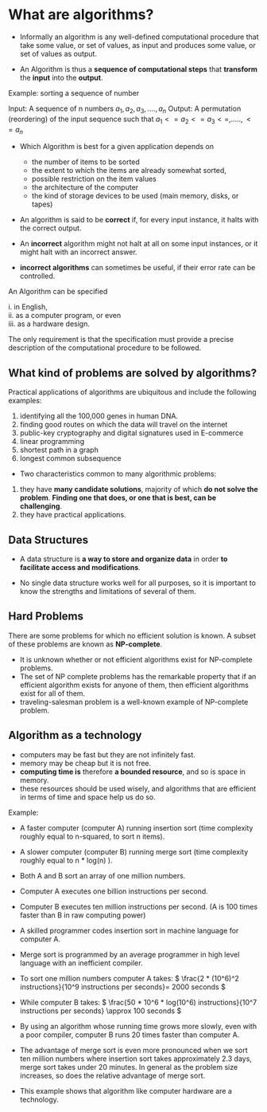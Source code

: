 # What are algorithms?

-	Informally an algorithm is any well-defined computational procedure that take some value, or set of values, as input and produces some value, or set of values as output.

- An Algorithm is thus a **sequence of computational steps** that **transform** the **input** into the **output**.

Example: sorting a sequence of number

Input: A sequence of n numbers $a_1, a_2, a_3,...., a_n$
Output: A permutation (reordering) of the input sequence such that $a_1 <= a_2 <= a_3 <=, ....., <= a_n$

- Which Algorithm is best for a given application depends on
  + the number of items to be sorted
  + the extent to which the items are already somewhat sorted,
  + possible restriction on the item values
  + the architecture of the computer
  + the kind of storage devices to be used (main memory, disks, or tapes)

- An algorithm is said to be **correct** if, for every input instance, it halts with the correct output. 

- An **incorrect** algorithm might not halt at all on some input instances, or it might halt with an incorrect answer.

- **incorrect algorithms** can sometimes be useful, if their error rate can be controlled.

An Algorithm can be specified 

i. in English,  
ii. as a computer program, or even  
iii. as a hardware design. 

The only requirement is that the specification must provide a precise description of the computational procedure to be followed.


## What kind of problems are solved by algorithms?  

Practical applications of algorithms are ubiquitous and include the following examples:

1. identifying all the 100,000 genes in human DNA.
2. finding good routes on which the data will travel on the internet
3. public-key cryptography and digital signatures used in E-commerce 
4. linear programming
5. shortest path in a graph
6. longest common subsequence

- Two characteristics common to many algorithmic problems:

1. they have **many candidate solutions**, majority of which **do not solve the problem**. **Finding one that does, or one that is **best**, can be challenging**.  
2. they have practical applications.  

## Data Structures

- A data structure is **a way to store and organize data** in order **to facilitate access and modifications**.  

- No single data structure works well for all purposes, so it is important to know the strengths and limitations of several of them.

## Hard Problems

There are some problems for which no efficient solution is known. A subset of these problems are known as **NP-complete**.

- It is unknown whether or not efficient algorithms exist for NP-complete problems.
- The set of NP complete problems has the remarkable property that if an efficient algorithm exists for anyone of them, then efficient algorithms exist for all of them.
- traveling-salesman problem is a well-known example of NP-complete problem.

## Algorithm as a technology

- computers may be fast but they are not infinitely fast.
- memory may be cheap but it is not free.
- **computing time is** therefore **a bounded resource**, and so is space in memory.
- these resources should be used wisely, and algorithms that are efficient in terms of time and space help us do so.

Example:
- A faster computer (computer A) running insertion sort (time complexity roughly equal to n-squared, to sort n items).
- A slower computer (computer B) running merge sort (time complexity roughly equal to n *  log(n) ).
- Both A and B sort an array of one million numbers. 
- Computer A executes one billion instructions per second.
- Computer B executes ten million instructions per second. (A is 100 times faster than B in raw computing power)
- A skilled programmer codes insertion sort in machine language for computer A.
- Merge sort is programmed by an average programmer in high level language with an inefficient compiler.
- To sort one million numbers computer A takes:
 $ \frac{2 * (10^6)^2 instructions}{10^9 instructions per seconds}= 2000 seconds $

- While computer B takes: 
$ \frac{50 * 10^6 * log(10^6) instructions}{10^7 instructions per seconds} \approx  100  seconds $

- By using an algorithm whose running time grows more slowly, even with a poor compiler, computer B runs 20 times faster than computer A.

- The advantage of merge sort is even more pronounced when we sort ten million numbers where insertion sort takes approximately 2.3 days, merge sort takes under 20 minutes. In general as the problem size increases, so does the relative advantage of merge sort.

- This example shows that algorithm like computer hardware are a technology. 
